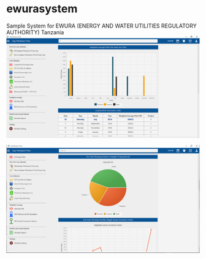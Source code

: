 # ewurasystem
Sample System for EWURA (ENERGY AND WATER UTILITIES REGULATORY AUTHORITY) Tanzania
![Sample System Screenshot](https://raw.githubusercontent.com/mocodertz/ewurasystem/master/ewura.PNG)

![Sample System Screenshot](https://raw.githubusercontent.com/mocodertz/ewurasystem/master/Screenshot%20(2).png)
